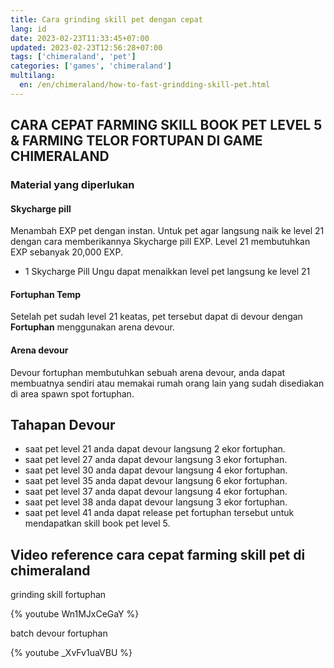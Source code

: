 ```yaml
---
title: Cara grinding skill pet dengan cepat
lang: id
date: 2023-02-23T11:33:45+07:00
updated: 2023-02-23T12:56:28+07:00
tags: ['chimeraland', 'pet']
categories: ['games', 'chimeraland']
multilang:
  en: /en/chimeraland/how-to-fast-grindding-skill-pet.html
---
```


## CARA CEPAT FARMING SKILL BOOK PET LEVEL 5 & FARMING TELOR FORTUPAN DI GAME CHIMERALAND

### Material yang diperlukan

#### Skycharge pill
Menambah EXP pet dengan instan. Untuk pet agar langsung naik ke level 21 dengan cara memberikannya Skycharge pill EXP. Level 21 membutuhkan EXP sebanyak 20,000 EXP.
- 1 Skycharge Pill Ungu dapat menaikkan level pet langsung ke level 21
#### Fortuphan Temp
Setelah pet sudah level 21 keatas, pet tersebut dapat di devour dengan **Fortuphan** menggunakan arena devour.
#### Arena devour
Devour fortuphan membutuhkan sebuah arena devour, anda dapat membuatnya sendiri atau memakai rumah orang lain yang sudah disediakan di area spawn spot fortuphan.

## Tahapan Devour
- saat pet level 21 anda dapat devour langsung 2 ekor fortuphan.
- saat pet level 27 anda dapat devour langsung 3 ekor fortuphan.
- saat pet level 30 anda dapat devour langsung 4 ekor fortuphan.
- saat pet level 35 anda dapat devour langsung 6 ekor fortuphan.
- saat pet level 37 anda dapat devour langsung 4 ekor fortuphan.
- saat pet level 38 anda dapat devour langsung 3 ekor fortuphan.
- saat pet level 41 anda dapat release pet fortuphan tersebut untuk mendapatkan skill book pet level 5.

## Video reference cara cepat farming skill pet di chimeraland
grinding skill fortuphan

{% youtube Wn1MJxCeGaY %}

batch devour fortuphan

{% youtube _XvFv1uaVBU %}